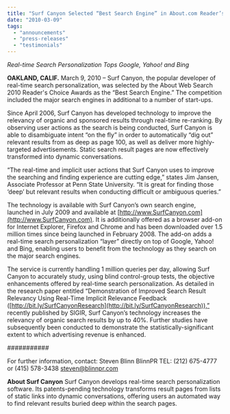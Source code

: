 ```yaml
---
title: "Surf Canyon Selected “Best Search Engine” in About.com Reader’s Choice Awards"
date: "2010-03-09"
tags: 
  - "announcements"
  - "press-releases"
  - "testimonials"
---
```


_Real-time Search Personalization Tops Google, Yahoo! and Bing_

**OAKLAND, CALIF.** March 9, 2010 – Surf Canyon, the popular developer of real-time search personalization, was selected by the About Web Search 2010 Reader's Choice Awards as the “Best Search Engine.” The competition included the major search engines in additional to a number of start-ups.

Since April 2006, Surf Canyon has developed technology to improve the relevancy of organic and sponsored results through real-time re-ranking. By observing user actions as the search is being conducted, Surf Canyon is able to disambiguate intent “on the fly” in order to automatically “dig out” relevant results from as deep as page 100, as well as deliver more highly-targeted advertisements. Static search result pages are now effectively transformed into dynamic conversations.

“The real-time and implicit user actions that Surf Canyon uses to improve the searching and finding experience are cutting edge,” states Jim Jansen, Associate Professor at Penn State University. “It is great for finding those ‘deep’ but relevant results when conducting difficult or ambiguous queries.”

The technology is available with Surf Canyon’s own search engine, launched in July 2009 and available at [http://www.SurfCanyon.com](http://www.SurfCanyon.com). It is additionally offered as a browser add-on for Internet Explorer, Firefox and Chrome and has been downloaded over 1.5 million times since being launched in February 2008. The add-on adds a real-time search personalization “layer” directly on top of Google, Yahoo! and Bing, enabling users to benefit from the technology as they search on the major search engines.

The service is currently handling 1 million queries per day, allowing Surf Canyon to accurately study, using blind control-group tests, the objective enhancements offered by real-time search personalization. As detailed in the research paper entitled “Demonstration of Improved Search Result Relevancy Using Real-Time Implicit Relevance Feedback ([http://bit.ly/SurfCanyonResearch](http://bit.ly/SurfCanyonResearch)),” recently published by SIGIR, Surf Canyon’s technology increases the relevancy of organic search results by up to 40%. Further studies have subsequently been conducted to demonstrate the statistically-significant extent to which advertising revenue is enhanced.

###########

For further information, contact: Steven Blinn BlinnPR TEL: (212) 675-4777 or (415) 578-3438 steven@blinnpr.com

**About Surf Canyon** Surf Canyon develops real-time search personalization software. Its patents-pending technology transforms result pages from lists of static links into dynamic conversations, offering users an automated way to find relevant results buried deep within the search pages.
